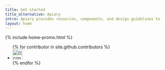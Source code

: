 ```yaml
---
title: Get started
title_alternative: Apiary
intro: Apiary provides resources, components, and design guidelines to help product teams work more efficiently, and to create simple, intuitive and beautiful experiences.
layout: home
---
```


{% include home-promo.html %}

<ul class="list-style-none">
{% for contributor in site.github.contributors %}
  <li class="d-inline-block mr-1">
     <a href="{{ contributor.html_url }}"><img src="{{ contributor.avatar_url }}" width="32" height="32" alt="{{ contributor.login }}"></a>
  </li>
{% endfor %}
</ul>
